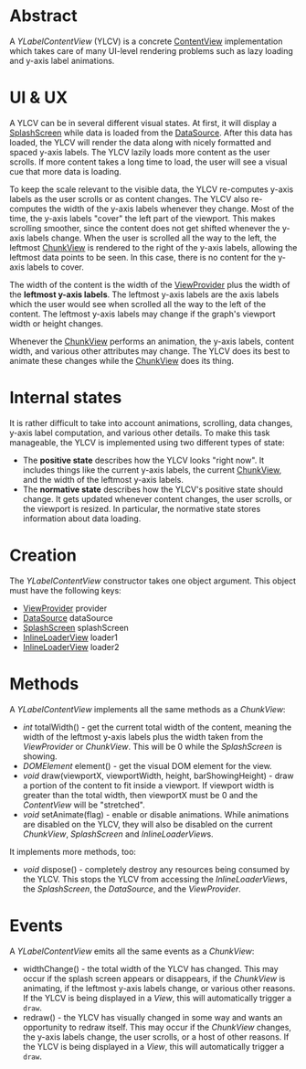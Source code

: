 # Abstract

A *YLabelContentView* (YLCV) is a concrete [ContentView](CONTENT_VIEW.md) implementation which takes care of many UI-level rendering problems such as lazy loading and y-axis label animations.

# UI & UX

A YLCV can be in several different visual states. At first, it will display a [SplashScreen](SPLASH_SCREEN.md) while data is loaded from the [DataSource](DATA_SOURCE.md). After this data has loaded, the YLCV will render the data along with nicely formatted and spaced y-axis labels. The YLCV lazily loads more content as the user scrolls. If more content takes a long time to load, the user will see a visual cue that more data is loading.

To keep the scale relevant to the visible data, the YLCV re-computes y-axis labels as the user scrolls or as content changes. The YLCV also re-computes the width of the y-axis labels whenever they change. Most of the time, the y-axis labels "cover" the left part of the viewport. This makes scrolling smoother, since the content does not get shifted whenever the y-axis labels change. When the user is scrolled all the way to the left, the leftmost [ChunkView](CHUNK_VIEW.md) is rendered to the right of the y-axis labels, allowing the leftmost data points to be seen. In this case, there is no content for the y-axis labels to cover.

The width of the content is the width of the [ViewProvider](VIEW_PROVIDER.md) plus the width of the **leftmost y-axis labels**. The leftmost y-axis labels are the axis labels which the user would see when scrolled all the way to the left of the content. The leftmost y-axis labels may change if the graph's viewport width or height changes.

Whenever the [ChunkView](CHUNK_VIEW.md) performs an animation, the y-axis labels, content width, and various other attributes may change. The YLCV does its best to animate these changes while the [ChunkView](CHUNK_VIEW.md) does its thing.

# Internal states

It is rather difficult to take into account animations, scrolling, data changes, y-axis label computation, and various other details. To make this task manageable, the YLCV is implemented using two different types of state:

 * The **positive state** describes how the YLCV looks "right now". It includes things like the current y-axis labels, the current [ChunkView](CHUNK_VIEW.md), and the width of the leftmost y-axis labels.
 * The **normative state** describes how the YLCV's positive state should change. It gets updated whenever content changes, the user scrolls, or the viewport is resized. In particular, the normative state stores information about data loading.

# Creation

The *YLabelContentView* constructor takes one object argument. This object must have the following keys:

 * [ViewProvider](VIEW_PROVIDER.md) provider
 * [DataSource](DATA_SOURCE.md) dataSource
 * [SplashScreen](SPLASH_SCREEN.md) splashScreen
 * [InlineLoaderView](INLINE_LOADER_VIEW.md) loader1
 * [InlineLoaderView](INLINE_LOADER_VIEW.md) loader2

# Methods

A *YLabelContentView* implements all the same methods as a *ChunkView*:

 * *int* totalWidth() - get the current total width of the content, meaning the width of the leftmost y-axis labels plus the width taken from the *ViewProvider* or *ChunkView*. This will be 0 while the *SplashScreen* is showing.
 * *DOMElement* element() - get the visual DOM element for the view.
 * *void* draw(viewportX, viewportWidth, height, barShowingHeight) - draw a portion of the content to fit inside a viewport. If viewport width is greater than the total width, then viewportX must be 0 and the *ContentView* will be "stretched".
 * *void* setAnimate(flag) - enable or disable animations. While animations are disabled on the YLCV, they will also be disabled on the current *ChunkView*, *SplashScreen* and *InlineLoaderView*s.

It implements more methods, too:

 * *void* dispose() - completely destroy any resources being consumed by the YLCV. This stops the YLCV from accessing the *InlineLoaderView*s, the *SplashScreen*, the *DataSource*, and the *ViewProvider*.

# Events

A *YLabelContentView* emits all the same events as a *ChunkView*:

 * widthChange() - the total width of the YLCV has changed. This may occur if the splash screen appears or disappears, if the *ChunkView* is animating, if the leftmost y-axis labels change, or various other reasons. If the YLCV is being displayed in a *View*, this will automatically trigger a `draw`.
 * redraw() - the YLCV has visually changed in some way and wants an opportunity to redraw itself. This may occur if the *ChunkView* changes, the y-axis labels change, the user scrolls, or a host of other reasons. If the YLCV is being displayed in a *View*, this will automatically trigger a `draw`.
